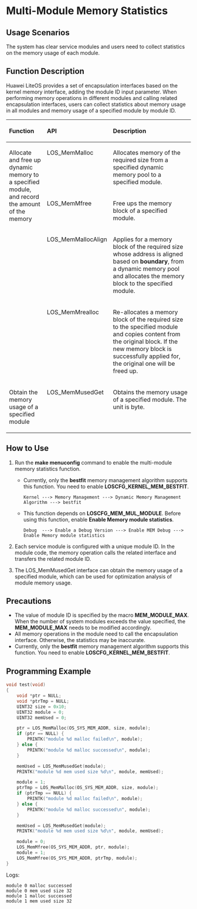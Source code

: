 # Multi-Module Memory Statistics<a name="EN-US_TOPIC_0312244435"></a>

## Usage Scenarios<a name="en-us_topic_0175230547_section1106945162938"></a>

The system has clear service modules and users need to collect statistics on the memory usage of each module.

## Function Description<a name="en-us_topic_0175230547_section46400139155028"></a>

Huawei LiteOS provides a set of encapsulation interfaces based on the kernel memory interface, adding the module ID input parameter. When performing memory operations in different modules and calling related encapsulation interfaces, users can collect statistics about memory usage in all modules and memory usage of a specified module by module ID.

<a name="en-us_topic_0175230547_table62913171618"></a>
<table><thead align="left"><tr id="en-us_topic_0175230547_row29861117131613"><th class="cellrowborder" valign="top" width="22.24%" id="mcps1.1.4.1.1"><p id="en-us_topic_0175230547_p1642661951613"><a name="en-us_topic_0175230547_p1642661951613"></a><a name="en-us_topic_0175230547_p1642661951613"></a>Function</p>
</th>
<th class="cellrowborder" valign="top" width="23.21%" id="mcps1.1.4.1.2"><p id="en-us_topic_0175230547_p1442671919166"><a name="en-us_topic_0175230547_p1442671919166"></a><a name="en-us_topic_0175230547_p1442671919166"></a>API</p>
</th>
<th class="cellrowborder" valign="top" width="54.55%" id="mcps1.1.4.1.3"><p id="en-us_topic_0175230547_p174261519191610"><a name="en-us_topic_0175230547_p174261519191610"></a><a name="en-us_topic_0175230547_p174261519191610"></a>Description</p>
</th>
</tr>
</thead>
<tbody><tr id="en-us_topic_0175230547_row8291819162"><td class="cellrowborder" rowspan="4" valign="top" width="22.24%" headers="mcps1.1.4.1.1 "><p id="en-us_topic_0175230547_p9291113162"><a name="en-us_topic_0175230547_p9291113162"></a><a name="en-us_topic_0175230547_p9291113162"></a>Allocate and free up dynamic memory to a specified module, and record the amount of the memory</p>
</td>
<td class="cellrowborder" valign="top" width="23.21%" headers="mcps1.1.4.1.2 "><p id="en-us_topic_0175230547_p17292017165"><a name="en-us_topic_0175230547_p17292017165"></a><a name="en-us_topic_0175230547_p17292017165"></a>LOS_MemMalloc</p>
</td>
<td class="cellrowborder" valign="top" width="54.55%" headers="mcps1.1.4.1.3 "><p id="en-us_topic_0175230547_p329181131610"><a name="en-us_topic_0175230547_p329181131610"></a><a name="en-us_topic_0175230547_p329181131610"></a>Allocates memory of the required size from a specified dynamic memory pool to a specified module.</p>
</td>
</tr>
<tr id="en-us_topic_0175230547_row62916101620"><td class="cellrowborder" valign="top" headers="mcps1.1.4.1.1 "><p id="en-us_topic_0175230547_p5305117164"><a name="en-us_topic_0175230547_p5305117164"></a><a name="en-us_topic_0175230547_p5305117164"></a>LOS_MemMfree</p>
</td>
<td class="cellrowborder" valign="top" headers="mcps1.1.4.1.2 "><p id="en-us_topic_0175230547_p113011131618"><a name="en-us_topic_0175230547_p113011131618"></a><a name="en-us_topic_0175230547_p113011131618"></a>Free ups the memory block of a specified module.</p>
</td>
</tr>
<tr id="en-us_topic_0175230547_row1330412161"><td class="cellrowborder" valign="top" headers="mcps1.1.4.1.1 "><p id="en-us_topic_0175230547_p4305171615"><a name="en-us_topic_0175230547_p4305171615"></a><a name="en-us_topic_0175230547_p4305171615"></a>LOS_MemMallocAlign</p>
</td>
<td class="cellrowborder" valign="top" headers="mcps1.1.4.1.2 "><p id="en-us_topic_0175230547_p1930131121614"><a name="en-us_topic_0175230547_p1930131121614"></a><a name="en-us_topic_0175230547_p1930131121614"></a>Applies for a memory block of the required size whose address is aligned based on <strong id="en-us_topic_0175230547_b18497133131214"><a name="en-us_topic_0175230547_b18497133131214"></a><a name="en-us_topic_0175230547_b18497133131214"></a>boundary</strong>, from a dynamic memory pool and allocates the memory block to the specified module.</p>
</td>
</tr>
<tr id="en-us_topic_0175230547_row83013111166"><td class="cellrowborder" valign="top" headers="mcps1.1.4.1.1 "><p id="en-us_topic_0175230547_p193041181619"><a name="en-us_topic_0175230547_p193041181619"></a><a name="en-us_topic_0175230547_p193041181619"></a>LOS_MemMrealloc</p>
</td>
<td class="cellrowborder" valign="top" headers="mcps1.1.4.1.2 "><p id="en-us_topic_0175230547_p713816242294"><a name="en-us_topic_0175230547_p713816242294"></a><a name="en-us_topic_0175230547_p713816242294"></a>Re-allocates a memory block of the required size to the specified module and copies content from the original block. If the new memory block is successfully applied for, the original one will be freed up.</p>
</td>
</tr>
<tr id="en-us_topic_0175230547_row19305121617"><td class="cellrowborder" valign="top" width="22.24%" headers="mcps1.1.4.1.1 "><p id="en-us_topic_0175230547_p73016117166"><a name="en-us_topic_0175230547_p73016117166"></a><a name="en-us_topic_0175230547_p73016117166"></a>Obtain the memory usage of a specified module</p>
</td>
<td class="cellrowborder" valign="top" width="23.21%" headers="mcps1.1.4.1.2 "><p id="en-us_topic_0175230547_p8301819168"><a name="en-us_topic_0175230547_p8301819168"></a><a name="en-us_topic_0175230547_p8301819168"></a>LOS_MemMusedGet</p>
</td>
<td class="cellrowborder" valign="top" width="54.55%" headers="mcps1.1.4.1.3 "><p id="en-us_topic_0175230547_p1305121613"><a name="en-us_topic_0175230547_p1305121613"></a><a name="en-us_topic_0175230547_p1305121613"></a>Obtains the memory usage of a specified module. The unit is byte.</p>
</td>
</tr>
</tbody>
</table>

## How to Use<a name="en-us_topic_0175230547_section2552676516411"></a>

1.  Run the  **make menuconfig**  command to enable the multi-module memory statistics function.
    -   Currently, only the  **bestfit**  memory management algorithm supports this function. You need to enable  **LOSCFG\_KERNEL\_MEM\_BESTFIT**.

        ```
        Kernel ---> Memory Management ---> Dynamic Memory Management Algorithm ---> bestfit
        ```

    -   This function depends on  **LOSCFG\_MEM\_MUL\_MODULE**. Before using this function, enable  **Enable Memory module statistics**.

        ```
        Debug  ---> Enable a Debug Version ---> Enable MEM Debug ---> Enable Memory module statistics
        ```

2.  Each service module is configured with a unique module ID. In the module code, the memory operation calls the related interface and transfers the related module ID.
3.  The LOS\_MemMusedGet interface can obtain the memory usage of a specified module, which can be used for optimization analysis of module memory usage.

## Precautions<a name="en-us_topic_0175230547_section59220665164038"></a>

-   The value of module ID is specified by the macro  **MEM\_MODULE\_MAX**. When the number of system modules exceeds the value specified, the  **MEM\_MODULE\_MAX**  needs to be modified accordingly.
-   All memory operations in the module need to call the encapsulation interface. Otherwise, the statistics may be inaccurate.
-   Currently, only the  **bestfit**  memory management algorithm supports this function. You need to enable  **LOSCFG\_KERNEL\_MEM\_BESTFIT**.

## Programming Example<a name="en-us_topic_0175230547_section620944813143"></a>

```c
void test(void)
{
    void *ptr = NULL;
    void *ptrTmp = NULL;
    UINT32 size = 0x10;
    UINT32 module = 0;
    UINT32 memUsed = 0;

    ptr = LOS_MemMalloc(OS_SYS_MEM_ADDR, size, module);
    if (ptr == NULL) {
        PRINTK("module %d malloc failed\n", module);
    } else {
        PRINTK("module %d malloc successed\n", module);
    }

    memUsed = LOS_MemMusedGet(module);
    PRINTK("module %d mem used size %d\n", module, memUsed);

    module = 1;
    ptrTmp = LOS_MemMalloc(OS_SYS_MEM_ADDR, size, module);
    if (ptrTmp == NULL) {
        PRINTK("module %d malloc failed\n", module);
    } else {
        PRINTK("module %d malloc successed\n", module);
    }

    memUsed = LOS_MemMusedGet(module);
    PRINTK("module %d mem used size %d\n", module, memUsed);

    module = 0;
    LOS_MemMfree(OS_SYS_MEM_ADDR, ptr, module);
    module = 1;
    LOS_MemMfree(OS_SYS_MEM_ADDR, ptrTmp, module);
}

```

Logs:

```
module 0 malloc successed
module 0 mem used size 32
module 1 malloc successed
module 1 mem used size 32
```

